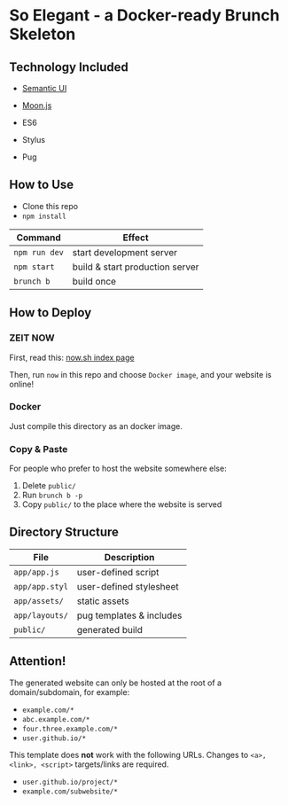 # So Elegant - a Docker-ready Brunch Skeleton

## Technology Included

- [Semantic UI](https://semantic-ui.com/)
- [Moon.js](https://moonjs.ga/)

- ES6
- Stylus
- Pug

## How to Use

- Clone this repo
- `npm install`

Command | Effect
-|-
`npm run dev` | start development server
`npm start`   | build & start production server
`brunch b`    | build once

## How to Deploy

### ZEIT NOW

First, read this: [now.sh index page](https://now.sh/)

Then, run `now` in this repo and choose `Docker image`, and your website is online!

### Docker

Just compile this directory as an docker image.

### Copy & Paste

For people who prefer to host the website somewhere else:

1. Delete `public/`
2. Run `brunch b -p`
3. Copy `public/` to the place where the website is served

## Directory Structure

File | Description
-|-
`app/app.js`   | user-defined script
`app/app.styl` | user-defined stylesheet
`app/assets/`  | static assets
`app/layouts/` | pug templates & includes
`public/`      | generated build

## **Attention!**

The generated website can only be hosted at the root of a domain/subdomain, for example:

- `example.com/*`
- `abc.example.com/*`
- `four.three.example.com/*`
- `user.github.io/*`

This template does **not** work with the following URLs.
Changes to `<a>, <link>, <script>` targets/links are required.

- `user.github.io/project/*`
- `example.com/subwebsite/*`